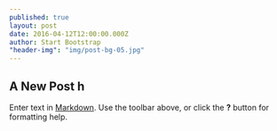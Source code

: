 ```yaml
---
published: true
layout: post
date: 2016-04-12T12:00:00.000Z
author: Start Bootstrap
"header-img": "img/post-bg-05.jpg"
---
```



## A New Post h

Enter text in [Markdown](http://daringfireball.net/projects/markdown/). Use the toolbar above, or click the **?** button for formatting help.
